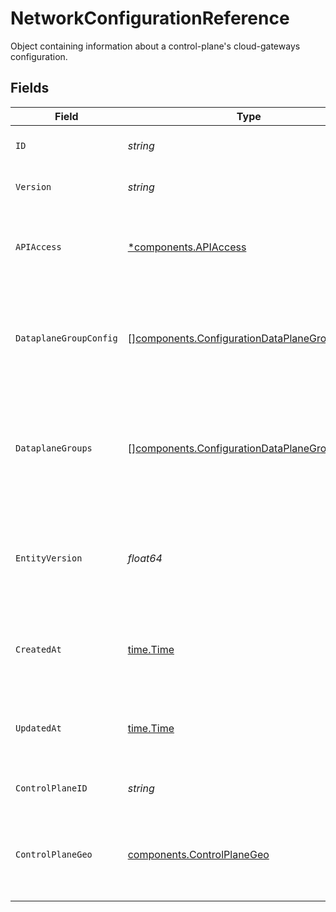 # NetworkConfigurationReference

Object containing information about a control-plane's cloud-gateways configuration.


## Fields

| Field                                                                                                          | Type                                                                                                           | Required                                                                                                       | Description                                                                                                    | Example                                                                                                        |
| -------------------------------------------------------------------------------------------------------------- | -------------------------------------------------------------------------------------------------------------- | -------------------------------------------------------------------------------------------------------------- | -------------------------------------------------------------------------------------------------------------- | -------------------------------------------------------------------------------------------------------------- |
| `ID`                                                                                                           | *string*                                                                                                       | :heavy_check_mark:                                                                                             | N/A                                                                                                            | edaf40f9-9fb0-4ffe-bb74-4e763a6bd471                                                                           |
| `Version`                                                                                                      | *string*                                                                                                       | :heavy_check_mark:                                                                                             | Supported gateway version.                                                                                     | 3.2                                                                                                            |
| `APIAccess`                                                                                                    | [*components.APIAccess](../../models/components/apiaccess.md)                                                  | :heavy_minus_sign:                                                                                             | Type of API access data-plane groups will support for a configuration.                                         |                                                                                                                |
| `DataplaneGroupConfig`                                                                                         | [][components.ConfigurationDataPlaneGroupConfig](../../models/components/configurationdataplanegroupconfig.md) | :heavy_check_mark:                                                                                             | Object that describes where data-planes will be deployed to, along with how many instances.                    |                                                                                                                |
| `DataplaneGroups`                                                                                              | [][components.ConfigurationDataPlaneGroup](../../models/components/configurationdataplanegroup.md)             | :heavy_check_mark:                                                                                             | List of data-plane groups that describe where data-planes will be deployed to, along with how many<br/>instances.<br/> |                                                                                                                |
| `EntityVersion`                                                                                                | *float64*                                                                                                      | :heavy_check_mark:                                                                                             | Positive, monotonically increasing version integer, to serialize configuration changes.<br/>                   | 1                                                                                                              |
| `CreatedAt`                                                                                                    | [time.Time](https://pkg.go.dev/time#Time)                                                                      | :heavy_check_mark:                                                                                             | An RFC-3339 timestamp representation of configuration creation date.                                           | 2022-11-04T20:10:06.927Z                                                                                       |
| `UpdatedAt`                                                                                                    | [time.Time](https://pkg.go.dev/time#Time)                                                                      | :heavy_check_mark:                                                                                             | An RFC-3339 timestamp representation of configuration update date.                                             | 2022-11-04T20:10:06.927Z                                                                                       |
| `ControlPlaneID`                                                                                               | *string*                                                                                                       | :heavy_check_mark:                                                                                             | N/A                                                                                                            | 0949471e-b759-45ba-87ab-ee63fb781388                                                                           |
| `ControlPlaneGeo`                                                                                              | [components.ControlPlaneGeo](../../models/components/controlplanegeo.md)                                       | :heavy_check_mark:                                                                                             | Set of control-plane geos supported for deploying cloud-gateways configurations.                               |                                                                                                                |